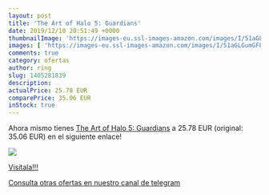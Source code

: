 ```yaml
---
layout: post
title: 'The Art of Halo 5: Guardians'
date: 2019/12/10 20:51:49 +0000
thumbnailImage: 'https://images-eu.ssl-images-amazon.com/images/I/51aGLGumGFL._SL200_.jpg'
images: [ 'https://images-eu.ssl-images-amazon.com/images/I/51aGLGumGFL._SL200_.jpg' ]
comments: true
category: ofertas
author: ring
slug: 1405281839
description:
actualPrice: 25.78 EUR
comparePrice: 35.06 EUR
inStock: true
---
```


Ahora mismo tienes [The Art of Halo 5: Guardians](https://www.amazon.com/dp/1405281839/?tag=redken08-20) a 25.78 EUR (original: 35.06 EUR) en el siguiente enlace!

[![](https://images-eu.ssl-images-amazon.com/images/I/51aGLGumGFL._SL200_.jpg)](https://www.amazon.com/dp/1405281839/?tag=redken08-20)

[Visítala!!!](https://www.amazon.com/dp/1405281839/?tag=redken08-20)

[Consulta otras ofertas en nuestro canal de telegram](https://t.me/s/ofertas25)
